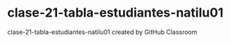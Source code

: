 # clase-21-tabla-estudiantes-natilu01
clase-21-tabla-estudiantes-natilu01 created by GitHub Classroom

